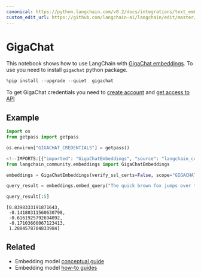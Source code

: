 ```yaml
---
canonical: https://python.langchain.com/v0.2/docs/integrations/text_embedding/gigachat/
custom_edit_url: https://github.com/langchain-ai/langchain/edit/master/docs/docs/integrations/text_embedding/gigachat.ipynb
---
```


# GigaChat
This notebook shows how to use LangChain with [GigaChat embeddings](https://developers.sber.ru/portal/products/gigachat).
To use you need to install ```gigachat``` python package.


```python
%pip install --upgrade --quiet  gigachat
```

To get GigaChat credentials you need to [create account](https://developers.sber.ru/studio/login) and [get access to API](https://developers.sber.ru/docs/ru/gigachat/individuals-quickstart)

## Example


```python
import os
from getpass import getpass

os.environ["GIGACHAT_CREDENTIALS"] = getpass()
```


```python
<!--IMPORTS:[{"imported": "GigaChatEmbeddings", "source": "langchain_community.embeddings", "docs": "https://api.python.langchain.com/en/latest/embeddings/langchain_community.embeddings.gigachat.GigaChatEmbeddings.html", "title": "GigaChat"}]-->
from langchain_community.embeddings import GigaChatEmbeddings

embeddings = GigaChatEmbeddings(verify_ssl_certs=False, scope="GIGACHAT_API_PERS")
```


```python
query_result = embeddings.embed_query("The quick brown fox jumps over the lazy dog")
```


```python
query_result[:5]
```



```output
[0.8398333191871643,
 -0.14180311560630798,
 -0.6161925792694092,
 -0.17103666067123413,
 1.2884578704833984]
```



## Related

- Embedding model [conceptual guide](/docs/concepts/#embedding-models)
- Embedding model [how-to guides](/docs/how_to/#embedding-models)